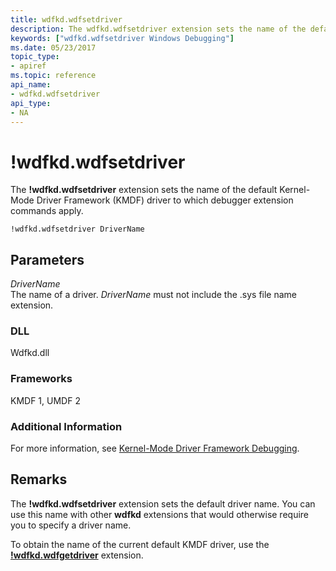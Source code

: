 ```yaml
---
title: wdfkd.wdfsetdriver
description: The wdfkd.wdfsetdriver extension sets the name of the default Kernel-Mode Driver Framework (KMDF) driver to which debugger extension commands apply.
keywords: ["wdfkd.wdfsetdriver Windows Debugging"]
ms.date: 05/23/2017
topic_type:
- apiref
ms.topic: reference
api_name:
- wdfkd.wdfsetdriver
api_type:
- NA
---
```


# !wdfkd.wdfsetdriver


The **!wdfkd.wdfsetdriver** extension sets the name of the default Kernel-Mode Driver Framework (KMDF) driver to which debugger extension commands apply.

```dbgcmd
!wdfkd.wdfsetdriver DriverName
```

## <span id="Parameters"></span><span id="parameters"></span><span id="PARAMETERS"></span>Parameters


<span id="_______DriverName______"></span><span id="_______drivername______"></span><span id="_______DRIVERNAME______"></span> *DriverName*   
The name of a driver. *DriverName* must not include the .sys file name extension.

### <span id="DLL"></span><span id="dll"></span>DLL

Wdfkd.dll

### <span id="Frameworks"></span><span id="frameworks"></span><span id="FRAMEWORKS"></span>Frameworks

KMDF 1, UMDF 2

### Additional Information

For more information, see [Kernel-Mode Driver Framework Debugging](kernel-mode-driver-framework-debugging.md).

## Remarks

The **!wdfkd.wdfsetdriver** extension sets the default driver name. You can use this name with other **wdfkd** extensions that would otherwise require you to specify a driver name.

To obtain the name of the current default KMDF driver, use the [**!wdfkd.wdfgetdriver**](-wdfkd-wdfgetdriver.md) extension.

 

 





